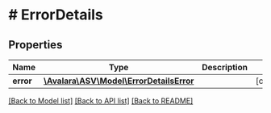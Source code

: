 # # ErrorDetails

## Properties

Name | Type | Description | Notes
------------ | ------------- | ------------- | -------------
**error** | [**\Avalara\ASV\Model\ErrorDetailsError**](ErrorDetailsError.md) |  | [optional]

[[Back to Model list]](../../README.md#models) [[Back to API list]](../../README.md#endpoints) [[Back to README]](../../README.md)
